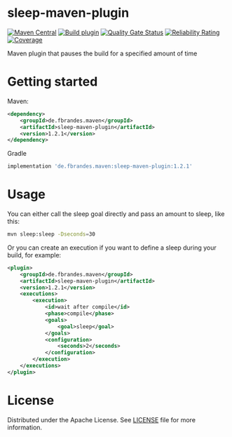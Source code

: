 # sleep-maven-plugin
[![Maven Central](https://img.shields.io/maven-central/v/de.fbrandes.maven/sleep-maven-plugin.svg?label=Maven%20Central&logo=apachemaven)](https://central.sonatype.com/artifact/de.fbrandes.maven/sleep-maven-plugin/)
[![Build plugin](https://github.com/fbrandes/sleep-maven-plugin/actions/workflows/build.yaml/badge.svg?branch=main)](https://github.com/fbrandes/sleep-maven-plugin/actions/workflows/build.yaml)
[![Quality Gate Status](https://sonarcloud.io/api/project_badges/measure?project=fbrandes%3Asleep-maven-plugin&metric=alert_status)](https://sonarcloud.io/summary/new_code?id=fbrandes%3Asleep-maven-plugin)
[![Reliability Rating](https://sonarcloud.io/api/project_badges/measure?project=fbrandes%3Asleep-maven-plugin&metric=reliability_rating)](https://sonarcloud.io/summary/new_code?id=fbrandes%3Asleep-maven-plugin)
[![Coverage](https://sonarcloud.io/api/project_badges/measure?project=fbrandes%3Asleep-maven-plugin&metric=coverage)](https://sonarcloud.io/summary/new_code?id=fbrandes%3Asleep-maven-plugin)

Maven plugin that pauses the build for a specified amount of time

# Getting started
Maven: 
```xml
<dependency>
    <groupId>de.fbrandes.maven</groupId>
    <artifactId>sleep-maven-plugin</artifactId>
    <version>1.2.1</version>
</dependency>
```
Gradle
```groovy
implementation 'de.fbrandes.maven:sleep-maven-plugin:1.2.1'
```

# Usage
You can either call the sleep goal directly and pass an amount to sleep, like this: 
```bash 
mvn sleep:sleep -Dseconds=30
```
Or you can create an execution if you want to define a sleep during your build, for example:   

```xml
<plugin>
    <groupId>de.fbrandes.maven</groupId>
    <artifactId>sleep-maven-plugin</artifactId>
    <version>1.2.1</version>
    <executions>
        <execution>
            <id>wait after compile</id>
            <phase>compile</phase>
            <goals>
                <goal>sleep</goal>
            </goals>
            <configuration>
                <seconds>2</seconds>
            </configuration>
        </execution>
    </executions>
</plugin>
```

# License
Distributed under the Apache License. See [LICENSE](LICENSE) file for more information.

